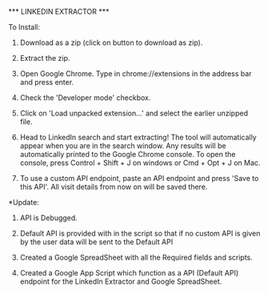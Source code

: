 *** LINKEDIN EXTRACTOR ***

To Install:

1) Download as a zip (click on button to download as zip).

2) Extract the zip.

3) Open Google Chrome. Type in chrome://extensions in the address bar and press enter.

4) Check the 'Developer mode' checkbox.

5) Click on 'Load unpacked extension...' and select the earlier unzipped file.

6) Head to LinkedIn search and start extracting! The tool will automatically appear when you are in the search window. Any results will be automatically printed to the Google Chrome console. To open the console, press Control + Shift + J on windows or Cmd + Opt + J on Mac.

7) To use a custom API endpoint, paste an API endpoint and press 'Save to this API'. All visit details from now on will be saved there.

*Update:

1) API is Debugged.

2) Default API is provided with in the script so that if no custom API is given by the user data will be sent to the Default API

3) Created a Google SpreadSheet with all the Required fields and scripts.

4) Created a Google App Script which function as a API (Default API) endpoint for the LinkedIn Extractor and Google SpreadSheet.
